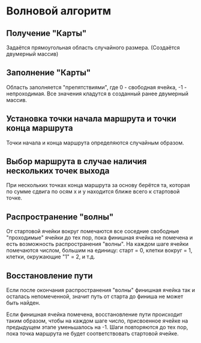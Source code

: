 # Волновой алгоритм

## Получение "Карты"
Задаётся прямоугольная область случайного размера. (Создаётся двумерный массив)

## Заполнение "Карты"
Область заполняется "препятствиями", где 0 - свободная ячейка, -1 - непроходимая. Все значения кладутся в созданный ранее двумерный массив.

## Установка точки начала маршрута и точки конца маршрута
Точки начала и конца маршрута определяются случайным образом.

## Выбор маршрута в случае наличия нескольких точек выхода
При нескольких точках конца маршрута за основу берётся та, которая по сумме сдвига по осям x и y находится ближе всего к стартовой точке.

## Распространение "волны"
От стартовой ячейки вокруг помечаются все соседние свободные "проходимые" ячейки до тех пор, пока финишная ячейка не помечена и есть возможность распространения "волны". На каждом шаге ячейки помечаются числом, большим на единицу: старт = 0, клетки вокруг = 1, клетки, окружающие "1" = 2, и т.д.

## Восстановление пути
Если после окончания распространения "волны" финишная ячейка так и осталась непомеченной, значит путь от старта до финиша не может быть найден.

Если финишная ячейка помечена, восстановление пути происходит таким образом, чтобы на каждом шаге число, присвоенное ячейке на предыдущем этапе уменьшалось на -1. Шаги повторяются до тех пор, пока точка маршрута не будет соответствовать стартовой ячейке.